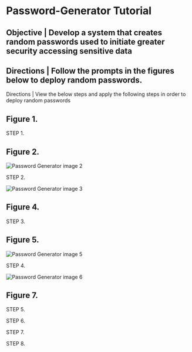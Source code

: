 # Password-Generator Tutorial




## Objective | Develop a system that creates random passwords used to initiate greater security accessing sensitive data



## Directions | Follow the prompts in the figures below to deploy random passwords.

Directions | View the below steps and apply the following steps in order to deploy random passwords

## Figure 1.

STEP 1. 

## Figure 2.

![Password Generator image 2](https://user-images.githubusercontent.com/110131964/205518343-c58044e2-f71d-46d8-8c3f-1db384d32420.png)

STEP 2.

![Password Generator image 3](https://user-images.githubusercontent.com/110131964/205517141-f30d82f0-1f17-45b8-a0b4-7c75d6dc1c0b.png)

## Figure 4.

STEP 3.

## Figure 5.

![Password Generator image 5](https://user-images.githubusercontent.com/110131964/205517154-977e646f-9077-4ac7-9275-a470cd62377a.png)

STEP 4.

![Password Generator image 6](https://user-images.githubusercontent.com/110131964/205518507-faf2fd99-2eac-49eb-9ee9-9b67977c26dd.png)

## Figure 7.

STEP 5.



STEP 6.



STEP 7.



STEP 8.




